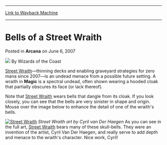 
---
[Link to Wayback Machine](https://web.archive.org/web/20210618130012/https://magic.wizards.com/en/articles/archive/bells-street-wraith-2007-06-06)

[_metadata_:author]:- "Wizards of the Coast"
[_metadata_:description]:- "Street Wraith—thinning decks and enabling graveyard strategies for zero mana since 2007—is an undead menace from a possible future setting. A wraith in Magic is a spectral undead, often shown wearing a hooded cloak that partially obscures its face (or lack thereof). Note that Street Wraith wears bells that dangle from its cloak. If you look closely, you can see that the bells"
[_metadata_:generator]:- "Drupal 7 (http://drupal.org)"
[_metadata_:node]:- "602096"
[_metadata_:publish_date]:- "2007-06-06"
[_metadata_:source]:- "div-main-content"
[_metadata_:title]:- "Bells of a Street Wraith"
[_metadata_:wayback_capture_timestamp]:- "2021-06-18 13:00:12"
[_metadata_:wayback_raw_url]:- "https://web.archive.org/web/20210618130012id_/https://magic.wizards.com/en/articles/archive/bells-street-wraith-2007-06-06"
[_metadata_:wayback_url]:- "https://magic.wizards.com/en/articles/archive/bells-street-wraith-2007-06-06"
---


Bells of a Street Wraith
========================



 Posted in **Arcana**
 on June 6, 2007 






![](https://media.magic.wizards.com/styles/auth_small/public/images/person/wizards_author.jpg)
By Wizards of the Coast












[Street Wraith](https://gatherer.wizards.com/Pages/Card/Details.aspx?name=Street+Wraith)—thinning decks and enabling graveyard strategies for zero mana since 2007—is an undead menace from a possible future setting. A wraith in **Magic** is a spectral undead, often shown wearing a hooded cloak that partially obscures its face (or lack thereof).


Note that [Street Wraith](https://gatherer.wizards.com/Pages/Card/Details.aspx?name=Street+Wraith) wears bells that dangle from its cloak. If you look closely, you can see that the bells are very sinister in shape and origin. Mouse over the image below to enhance the detail of one of the wraith's bells.


[![Street Wraith](https://media.wizards.com/legacy/magic/images/mtgcom/arcana1000/1349_wraithbell_1.jpg)](http://gatherer.wizards.com/Pages/Card/Details.aspx?&name=Street%2BWraith)
*Street Wraith art by Cyril van Der Haegen*
As you can see in the full art, [Street Wraith](https://gatherer.wizards.com/Pages/Card/Details.aspx?name=Street+Wraith) bears many of these skull-bells. They were an invention of the artist, Cyril Van Der Haegen, and really serve to add depth and menace to the wraith's character. Nice work, Cyril!








